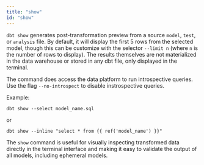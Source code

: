 ```yaml
---
title: "show"
id: "show"
---
```


`dbt show` generates post-transformation preview from a source `model`, `test`, or `analysis` file. By default, it will display the first 5 rows from the selected model, though this can be customize with the selector `--limit n` (where `n` is the number of rows to display). The results themselves are not materialized in the data warehouse or stored in any dbt file, only displayed in the terminal.

The command does access the data platform to run introspective queries. Use the flag `--no-introspect` to disable instrospective queries.

Example:

```
dbt show --select model_name.sql
```
or
```
dbt show --inline "select * from {{ ref('model_name') }}"
```

<Lightbox src="/img/docs/reference/dbt-show" title="dbt show preview"/>

The `show` command is useful for visually inspecting transformed data directly in the terminal interface and making it easy to validate the output of all models, including ephemeral models.
